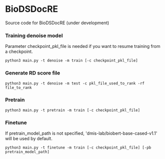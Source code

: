 # BioDSDocRE

Source code for BioDSDocRE (under development)

### Training denoise model

Parameter checkpoint_pkl_file is needed if you want to resume training from a checkpoint.

```shell
python3 main.py -t denoise -m train [-c checkpoint_pkl_file]
```

### Generate RD score file

```shell
python3 main.py -t denoise -m test -c pkl_file_used_to_rank -rf file_to_rank
```

### Pretrain

```shell
python3 main.py -t pretrain -m train [-c checkpoint_pkl_file]
```

### Finetune

If pretrain_model_path is not specified, 'dmis-lab/biobert-base-cased-v1.1' will be used by default.

```shell
python3 main.py -t finetune -m train [-c checkpoint_pkl_file] [-pb pretrain_model_path]
```

